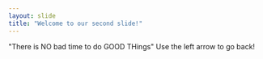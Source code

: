 ```yaml
---
layout: slide
title: "Welcome to our second slide!"
---
```

"There is NO bad time to do GOOD THings"
Use the left arrow to go back!
